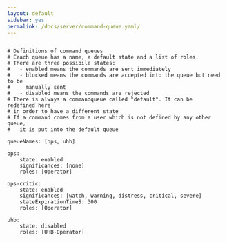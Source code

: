 ```yaml
---
layout: default
sidebar: yes
permalink: /docs/server/command-queue.yaml/
---
```


<pre>
<code class="config-file">
# Definitions of command queues
# Eeach queue has a name, a default state and a list of roles
# There are three possibile states: 
#   - enabled means the commands are sent immediately
#   - blocked means the commands are accepted into the queue but need to be 
#     manually sent 
#   - disabled means the commands are rejected 
# There is always a commandqueue called "default". It can be  redefined here
# in order to have a different state
# If a command comes from a user which is not defined by any other queue, 
#   it is put into the default queue 

queueNames: [ops, uhb]

ops:
    state: enabled
    significances: [none]
    roles: [Operator]

ops-critic:
    state: enabled
    significances: [watch, warning, distress, critical, severe]
    stateExpirationTimeS: 300
    roles: [Operator]

uhb:
    state: disabled
    roles: [UHB-Operator]
</code>
</pre>
